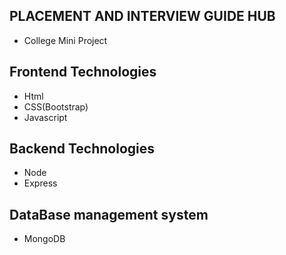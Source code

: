## PLACEMENT AND INTERVIEW GUIDE HUB

- College Mini Project

## Frontend Technologies

- Html
- CSS(Bootstrap)
- Javascript

## Backend Technologies

- Node
- Express

## DataBase management system

- MongoDB
